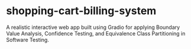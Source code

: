 # shopping-cart-billing-system
A realistic interactive web app built using Gradio for applying Boundary Value Analysis, Confidence Testing, and Equivalence Class Partitioning in Software Testing.
